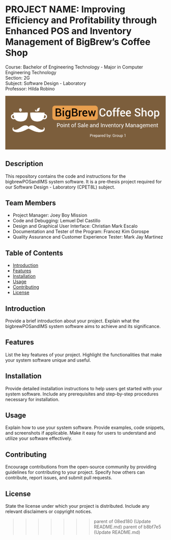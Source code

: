# PROJECT NAME: Improving Efficiency and Profitability through Enhanced POS and Inventory Management of BigBrew’s Coffee Shop  
Course: Bachelor of Engineering Technology - Major in Computer Engineering Technology  
Section: 2G  
Subject: Software Design - Laboratory  
Professor: Hilda Robino  


![Project Banner](src/imagesIcon/bigbrewBanner.png)

## Description
This repository contains the code and instructions for the bigbrewPOSandIMS system software. It is a pre-thesis project required for our Software Design - Laboratory (CPET8L) subject.

## Team Members
- Project Manager: Joey Boy Mission
- Code and Debugging: Lemuel Del Castillo
- Design and Graphical User Interface: Christian Mark Escalo
- Documentation and Tester of the Program: Francez Kim Gorospe
- Quality Assurance and Customer Experience Tester: Mark Jay Martinez


## Table of Contents
- [Introduction](#introduction)
- [Features](#features)
- [Installation](#installation)
- [Usage](#usage)
- [Contributing](#contributing)
- [License](#license)

## Introduction
Provide a brief introduction about your project. Explain what the bigbrewPOSandIMS system software aims to achieve and its significance.

## Features
List the key features of your project. Highlight the functionalities that make your system software unique and useful.

## Installation
Provide detailed installation instructions to help users get started with your system software. Include any prerequisites and step-by-step procedures necessary for installation.

## Usage
Explain how to use your system software. Provide examples, code snippets, and screenshots if applicable. Make it easy for users to understand and utilize your software effectively.

## Contributing
Encourage contributions from the open-source community by providing guidelines for contributing to your project. Specify how others can contribute, report issues, and submit pull requests.

## License
State the license under which your project is distributed. Include any relevant disclaimers or copyright notices.
>>>>>>> parent of 08ed180 (Update README.md)
>>>>>>> parent of b8bf7e5 (Update README.md)
